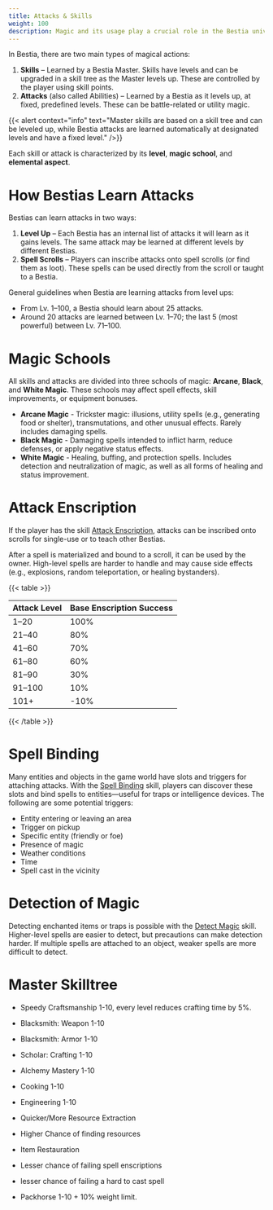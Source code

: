 ```yaml
---
title: Attacks & Skills
weight: 100
description: Magic and its usage play a crucial role in the Bestia universe. Players are deeply involved in spell creation and research.
---
```


In Bestia, there are two main types of magical actions:

1. **Skills** – Learned by a Bestia Master. Skills have levels and can be upgraded in a skill tree as the Master levels up. These are controlled by the player using skill points.
2. **Attacks** (also called Abilities) – Learned by a Bestia as it levels up, at fixed, predefined levels. These can be battle-related or utility magic.

{{< alert context="info" text="Master skills are based on a skill tree and can be leveled up, while Bestia attacks are learned automatically at designated levels and have a fixed level." />}}

Each skill or attack is characterized by its **level**, **magic school**, and **elemental aspect**.

# How Bestias Learn Attacks

Bestias can learn attacks in two ways:

1. **Level Up** – Each Bestia has an internal list of attacks it will learn as it gains levels. The same attack may be learned at different levels by different Bestias.
2. **Spell Scrolls** – Players can inscribe attacks onto spell scrolls (or find them as loot). These spells can be used directly from the scroll or taught to a Bestia.

General guidelines when Bestia are learning attacks from level ups:

* From Lv. 1–100, a Bestia should learn about 25 attacks.
* Around 20 attacks are learned between Lv. 1–70; the last 5 (most powerful) between Lv. 71–100.

# Magic Schools

All skills and attacks are divided into three schools of magic: **Arcane**, **Black**, and **White Magic**. These schools may affect spell effects, skill improvements, or equipment bonuses.

* **Arcane Magic** - Trickster magic: illusions, utility spells (e.g., generating food or shelter), transmutations, and other unusual effects. Rarely includes damaging spells.
* **Black Magic** - Damaging spells intended to inflict harm, reduce defenses, or apply negative status effects.
* **White Magic** - Healing, buffing, and protection spells. Includes detection and neutralization of magic, as well as all forms of healing and status improvement.

# Attack Enscription

If the player has the skill [Attack Enscription](/docs/mechanics/skills/#attack-enscription), attacks can be inscribed onto scrolls for single-use or to teach other Bestias.

After a spell is materialized and bound to a scroll, it can be used by the owner. High-level spells are harder to handle and may cause side effects (e.g., explosions, random teleportation, or healing bystanders).

{{< table >}}

| Attack Level | Base Enscription Success |
| ------------ | ------------------------ |
| 1–20         | 100%                     |
| 21–40        | 80%                      |
| 41–60        | 70%                      |
| 61–80        | 60%                      |
| 81–90        | 30%                      |
| 91–100       | 10%                      |
| 101+         | -10%                     |

{{< /table >}}

# Spell Binding

Many entities and objects in the game world have slots and triggers for attaching attacks. With the [Spell Binding](/docs/mechanics/skills/#spell-binding) skill, players can discover these slots and bind spells to entities—useful for traps or intelligence devices. The following are some potential triggers:

* Entity entering or leaving an area
* Trigger on pickup
* Specific entity (friendly or foe)
* Presence of magic
* Weather conditions
* Time
* Spell cast in the vicinity

# Detection of Magic

Detecting enchanted items or traps is possible with the [Detect Magic](/docs/mechanics/skills/#detect-magic) skill. Higher-level spells are easier to detect, but precautions can make detection harder. If multiple spells are attached to an object, weaker spells are more difficult to detect.

# Master Skilltree

- Speedy Craftsmanship 1-10, every level reduces crafting time by 5%.
- Blacksmith: Weapon 1-10
- Blacksmith: Armor 1-10
- Scholar: Crafting 1-10
- Alchemy Mastery 1-10
- Cooking 1-10
- Engineering 1-10
- Quicker/More Resource Extraction
- Higher Chance of finding resources
- Item Restauration

- Lesser chance of failing spell enscriptions
- lesser chance of failing a hard to cast spell
- Packhorse 1-10 + 10% weight limit.
